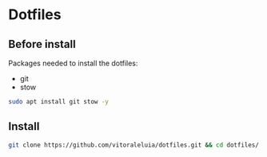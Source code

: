 # Dotfiles

## Before install

Packages needed to install the dotfiles:
- git
- stow

```sh
sudo apt install git stow -y
```

## Install

```sh
git clone https://github.com/vitoraleluia/dotfiles.git && cd dotfiles/ && stow . -t ~
```

